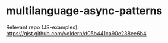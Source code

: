 # multilanguage-async-patterns

Relevant repo (JS-examples): https://gist.github.com/voldern/d05b441ca90e238ee6b4